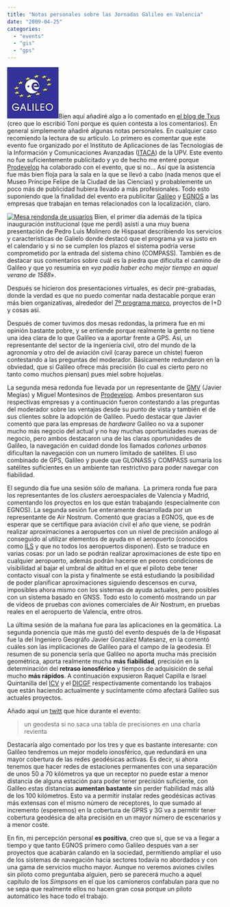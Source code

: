 ```yaml
---
title: "Notas personales sobre las Jornadas Galileo en Valencia"
date: "2009-04-25"
categories: 
  - "events"
  - "gis"
  - "gps"
---
```


![](images/GSTB_logo_120x120.jpg "Logotipo de Galileo")Bien aquí añadiré algo a lo comentado en [el blog de Txus](http://txus.cartesianos.com/archives/161) (creo que lo escribió Toni porque es quien contesta a los comentarios). En general simplemente añadiré algunas notas personales. En cualquier caso recomiendo la lectura de su artículo. Lo primero es comentar que este evento fue organizado por el Instituto de Aplicaciones de las Tecnologías de la Información y Comunicaciones Avanzadas ([ITACA](http://www.itaca.upv.es/)) de la UPV. Este evento no fue suficientemente publicitado y yo de hecho me enteré porque [Prodevelop](http://www.prodevelop.es) ha colaborado con el evento, que si no... Así que la asistencia fue más bien floja para la sala en la que se llevó a cabo (nada menos que el Museo Príncipe Felipe de la Ciudad de las Ciencias) y probablemente un poco más de publicidad hubiera llevado a más profesionales. Todo esto suponiendo que la finalidad del evento era publicitar [Galileo](http://www.esa.int/esaNA/galileo.html) y [EGNOS](http://www.esa.int/esaNA/egnos.html) a las empresas que trabajan en temas relacionados con la localización, claro.

[![Mesa rendonda de usuarios](images/3479284135_b0c8e5cefb_m.jpg)](http://www.flickr.com/photos/xurxosanz/3479284135/ "Mesa rendonda de usuarios por XuRxO, en Flickr") Bien, el primer día además de la típica inauguración institucional (que me perdí) asistí a una muy buena presentación de Pedro Luis Molinero de Hispasat describiendo los servicios y características de Galielo donde destacó que el programa ya va justo en el calendario y si no se cumplen los plazos el sistema podría verse comprometido por la entrada del sistema chino (COMPASS). También es de destacar sus comentarios sobre cuál es la piedra que dificulta el camino de Galileo y que yo resumiría en «_ya podía haber echo mejor tiempo en aquel verano de 1588_».

Después se hicieron dos presentaciones virtuales, es decir pre-grabadas, donde la verdad es que no puedo comentar nada destacable porque eran más bien organizativas, alrededor del [7º programa marco](http://ec.europa.eu/research/fp7/), proyectos de I+D y cosas así.

Después de comer tuvimos dos mesas redondas, la primera fue en mi opinión bastante pobre, y se entiende porque realmente la gente no tiene una idea clara de lo que Galileo va a aportar frente a GPS. Así, un representante del sector de la ingeniería civil, otro del mundo de la agronomía y otro del de aviación civil (caray parece un chiste) fueron contestando a las preguntas del moderador. Básicamente redundaron en la obviedad, que si Galileo ofrece más precisión (lo cual es cierto pero no tanto como muchos piensan) pues miel sobre hojuelas.

La segunda mesa redonda fue llevada por un representante de [GMV](http://gmv.es/) (Javier Megías) y Miguel Montesinos de [Prodevelop](http://www.prodevelop.es). Ambos presentaron sus respectivas empresas y a continuación fueron contestando a las preguntas del moderador sobre las ventajas desde su punto de vista y también el de sus clientes sobre la adopción de Galileo. Puedo destacar que Javier comentó que para las empresas de _hardware_ Galileo no va a suponer mucho más negocio del actual y no hay muchas oportunidades nuevas de negocio, pero ambos destacaron una de las claras oportunidades de Galileo, la navegación en cuidad donde los llamados _cañones urbanos_ dificultan la navegación con un numero limitado de satélites. El uso combinado de GPS, Galileo y puede que GLONASS y COMPASS sumaría los satélites suficientes en un ambiente tan restrictivo para poder navegar con fiabilidad.

El segundo día fue una sesión sólo de mañana.  La primera ronda fue para los representantes de los _clusters_ aeroespaciales de Valencia y Madrid, comentando los proyectos en los que están trabajando (especialmente con EGNOS). La segunda sesión fue enteramente desarrollada por un representante de Air Nostrum. Comentó que gracias a EGNOS, que es de esperar que se certifique para aviación civil el año que viene, se podrán realizar aproximaciones a aeropuertos con un nivel de precisión análogo al conseguido al utilizar elementos de ayuda en el aeropuerto (conocidos como [ILS](http://es.wikipedia.org/wiki/Sistema_de_aterrizaje_instrumental) y que no todos los aeropuertos disponen). Esto se traduce en varias cosas: por un lado se podrán realizar aproximaciones de este tipo en cualquier aeropuerto, además podrán hacerse en peores condiciones de visibilidad al bajar el umbral de altitud en el que el piloto debe tener contacto visual con la pista y finalmente se está estudiando la posibilidad de poder planificar aproximaciones siguiendo descensos en curva, imposibles ahora mismo con los sistemas de ayuda actuales, pero posibles con un sistema basado en GNSS. Todo esto lo comentó mostrando un par de vídeos de pruebas con aviones comerciales de Air Nostrum, en pruebas reales en el aeropuerto de Valencia, entre otros.

La última sesión de la mañana fue para las aplicaciones en la geomática. La segunda ponencia que más me gustó del evento después de la de Hispasat fue la del Ingeniero Geográfo Javier González Matesanz, en la comentó cuáles son las implicaciones de Galileo para el campo de la geodesia. El resumen de su ponencia sería que Galileo no aporta mucha más precisión geométrica, aporta realmente mucha **más fiabilidad**, precisión en la determinación del **retraso ionosférico** y tiempos de adquisición de señal mucho **más rápidos**. A continuación expusieron Raquel Capilla e Israel Quintanilla del [ICV](http://www.icv.gva.es) y el [DICGF](http://www.upv.es/entidades/DICGF/indexc.html) respectivamente comentando los trabajos que están haciendo actualmente y sucintamente cómo afectará Galileo sus actuales proyectos.

Añado aquí un [twitt](http://twitter.com/xurxosanz/status/1593268221) que hice durante el evento:

> un geodesta si no saca una tabla de precisiones en una charla revienta

Destacaría algo comentado por los tres y que es bastante interesante: con Galileo tendremos un mejor modelo ionosférico, que redundará en una mayor cobertura de las redes geodésicas activas. Es decir, si ahora tenemos que hacer redes de estaciones permanentes con una separación de unos 50 a 70 kilómetros ya que un receptor no puede estar a menor distancia de alguna estación para poder tener precisión suficiente, con Galileo estas distancias **aumentan bastante** sin perder fiabilidad más allá de los 100 kilómetros. Esto va a permitir instalar redes geodésicas activas más extensas con el mismo número de receptores, lo que sumado al incremento (esperemos) en la cobertura de GPRS y 3G va a permitir tener cobertura geodésica de alta precisión en un mayor número de escenarios y a menor coste.

En fin, mi percepción personal **es positiva**, creo que sí, que se va a llegar a tiempo y que tanto EGNOS primero como Galileo después van a ser proyectos que acabarán calando en la sociedad, permitiendo ampliar el uso de los sistemas de navegación hacia sectores todavía no abordados y con una gama de servicios mucho mayor. Aunque no veremos aviones civiles sin piloto como preguntaba alguien, pero se parecerá mucho a aquel capítulo de los _Simpsons_ en el que los camioneros confabulan para que no se sepa que realmente ellos no hacen gran cosa porque un piloto automático les hace todo el trabajo.
